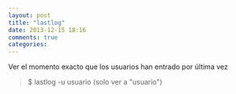 ```yaml
---
layout: post
title: "lastlog"
date: 2013-12-15 18:16
comments: true
categories: 
---
```

Ver el momento exacto que los usuarios han entrado por última vez

>$ lastlog -u usuario  (solo ver a "usuario")

